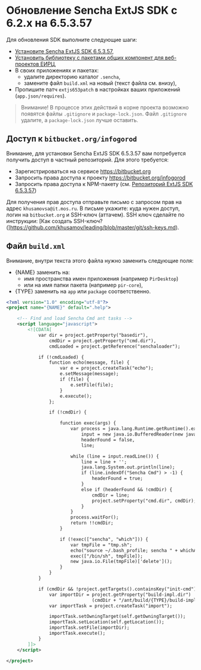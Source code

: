 
Обновление Sencha ExtJS SDK с 6.2.х на 6.5.3.57
===================================================================

Для обновления SDK выполните следующие шаги:
- [Установите Sencha ExtJS SDK 6.5.3.57][ext653],
- [Установить библиотеку с пакетами общих компонент для веб-проектов ЕИРЦ][w-extjs-common],
- В своих приложениях и пакетах:
	- удалите директорию каталог `.sencha`,
	- замените файл `build.xml` на новый (текст файла см. внизу),
- Пропишите патч `extjs653patch` в настройках ваших приложений (`app.json/requires`).

> Внимание! В процессе этих действий в корне проекта возможно появятся файлы `.gitignore` и `package-lock.json`.
> Файл `.gitignore` удалите, а `package-lock.json` лучше оставить.

Доступ к `bitbucket.org/infogorod`
---------------------------------

Внимание, для установки Sencha ExtJS SDK 6.5.3.57 вам потребуется получить 
доступ в частный репозиторий. Для этого требуется:
- Зарегистрироваться на сервисе https://bitbucket.org
- Запросить права доступа к проекту https://bitbucket.org/infogorod
- Запросить права доступа к NPM-пакету (см. [Репозиторий ExtJS SDK 6.5.3.57][ext653])

Для получения прав доступа отправьте письмо с запросом прав на адрес `khusamovsa@it.mos.ru`.
В письме укажите: куда нужен доступ, логин на `bitbucket.org` и SSH-ключ (аттачем).
SSH ключ сделайте по инструкции: 
[Как создать SSH-ключ?(]https://github.com/khusamov/leading/blob/master/git/ssh-keys.md).

Файл `build.xml` 
--------------------------------

Внимание, внутри текста этого файла нужно заменить следующие поля:
- {NAME} заменить на:
	-  имя пространства имен приложения (например `PirDesktop`)
	-  или на имя папки пакета (например `pir-core`),
- {TYPE} заменить на `app` или `package` соответственно.


```xml
<?xml version="1.0" encoding="utf-8"?>
<project name="{NAME}" default=".help">

    <!-- Find and load Sencha Cmd ant tasks -->
    <script language="javascript">
        <![CDATA[
            var dir = project.getProperty("basedir"),
                cmdDir = project.getProperty("cmd.dir"),
                cmdLoaded = project.getReference("senchaloader");

            if (!cmdLoaded) {
                function echo(message, file) {
                    var e = project.createTask("echo");
                    e.setMessage(message);
                    if (file) {
                        e.setFile(file);
                    }
                    e.execute();
                };

                if (!cmdDir) {

                    function exec(args) {
                        var process = java.lang.Runtime.getRuntime().exec(args),
                            input = new java.io.BufferedReader(new java.io.InputStreamReader(process.getInputStream())),
                            headerFound = false,
                            line;

                        while (line = input.readLine()) {
                            line = line + '';
                            java.lang.System.out.println(line);
                            if (line.indexOf("Sencha Cmd") > -1) {
                                headerFound = true;
                            }
                            else if (headerFound && !cmdDir) {
                                cmdDir = line;
                                project.setProperty("cmd.dir", cmdDir);
                            }
                        }
                        process.waitFor();
                        return !!cmdDir;
                    }

                    if (!exec(["sencha", "which"])) {
                        var tmpFile = "tmp.sh";
                        echo("source ~/.bash_profile; sencha " + whichArgs.join(" "), tmpFile);
                        exec(["/bin/sh", tmpFile]);
                        new java.io.File(tmpFile)['delete'](); 
                    }
                }
            }

            if (cmdDir && !project.getTargets().containsKey("init-cmd")) {
                var importDir = project.getProperty("build-impl.dir") || 
                                (cmdDir + "/ant/build/{TYPE}/build-impl.xml");
                var importTask = project.createTask("import");

                importTask.setOwningTarget(self.getOwningTarget());
                importTask.setLocation(self.getLocation());
                importTask.setFile(importDir);
                importTask.execute();
            }
        ]]>
    </script>

</project>
```




[ext653]: https://bitbucket.org/infogorod/sencha-extjs-6.5.3.57
[w-extjs-common]: https://www.npmjs.com/package/infogorod_w_extjs_common

